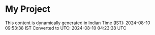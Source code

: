 # My Project

This content is dynamically generated in Indian Time (IST): 2024-08-10 09:53:38 IST
Converted to UTC: 2024-08-10 04:23:38 UTC
